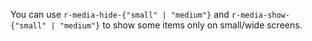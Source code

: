 You can use `r-media-hide-{"small" | "medium"}` and `r-media-show-{"small" | "medium"}` to show some items only on small/wide screens.
